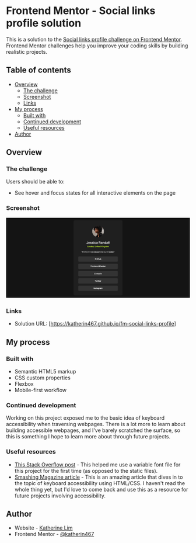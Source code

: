 # Frontend Mentor - Social links profile solution

This is a solution to the [Social links profile challenge on Frontend Mentor](https://www.frontendmentor.io/challenges/social-links-profile-UG32l9m6dQ). Frontend Mentor challenges help you improve your coding skills by building realistic projects. 

## Table of contents

- [Overview](#overview)
  - [The challenge](#the-challenge)
  - [Screenshot](#screenshot)
  - [Links](#links)
- [My process](#my-process)
  - [Built with](#built-with)
  - [Continued development](#continued-development)
  - [Useful resources](#useful-resources)
- [Author](#author)

## Overview

### The challenge

Users should be able to:

- See hover and focus states for all interactive elements on the page

### Screenshot

![](/Screenshot.png)

### Links

- Solution URL: [https://katherin467.github.io/fm-social-links-profile]

## My process

### Built with

- Semantic HTML5 markup
- CSS custom properties
- Flexbox
- Mobile-first workflow

### Continued development

Working on this project exposed me to the basic idea of keyboard accessibility when traversing webpages. There is a lot more to learn about building accessible webpages, and I've barely scratched the surface, so this is something I hope to learn more about through future projects. 

### Useful resources

- [This Stack Overflow post](https://stackoverflow.com/questions/73852258/variable-weight-version-of-a-ttf-font-not-working-in-browser) - This helped me use a variable font file for this project for the first time (as opposed to the static files).
- [Smashing Magazine article](https://www.smashingmagazine.com/2022/11/guide-keyboard-accessibility-html-css-part1/) - This is an amazing article that dives in to the topic of keyboard accessibility using HTML/CSS. I haven't read the whole thing yet, but I'd love to come back and use this as a resource for future projects involving accessibility. 

## Author

- Website - [Katherine Lim](https://katherin467.github.io/)
- Frontend Mentor - [@katherin467](https://www.frontendmentor.io/profile/katherin467)